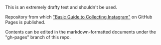 This is an extremely drafty test and shouldn't be used.

Repository from which ["Basic Guide to Collecting Instagram"](https://yvonneng.github.io/instagram-collecting) on GitHub Pages is published.

Contents can be edited in the markdown-formatted documents under the "gh-pages" branch of this repo.
